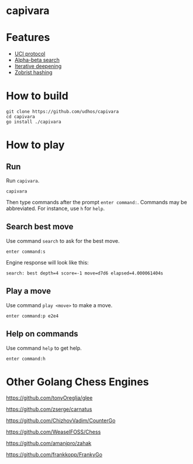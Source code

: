 # capivara

# Features

* [UCI protocol](http://wbec-ridderkerk.nl/html/UCIProtocol.html)
* [Alpha-beta search](https://www.chessprogramming.org/Alpha-Beta)
* [Iterative deepening](https://www.chessprogramming.org/Iterative_Deepening)
* [Zobrist hashing](https://www.chessprogramming.org/Zobrist_Hashing)

# How to build

    git clone https://github.com/udhos/capivara
    cd capivara
    go install ./capivara

# How to play

## Run

Run `capivara`.

    capivara

Then type commands after the prompt `enter command:`.
Commands may be abbreviated. For instance, use `h` for `help`.

## Search best move

Use command `search` to ask for the best move.

    enter command:s

Engine response will look like this:

    search: best depth=4 score=-1 move=d7d6 elapsed=4.000061404s

## Play a move

Use command `play <move>` to make a move.

    enter command:p e2e4

## Help on commands

Use command `help` to get help. 

    enter command:h

# Other Golang Chess Engines

https://github.com/tonyOreglia/glee

https://github.com/zserge/carnatus

https://github.com/ChizhovVadim/CounterGo

https://github.com/WeaselFOSS/Chess

https://github.com/amanjpro/zahak

https://github.com/frankkopp/FrankyGo
